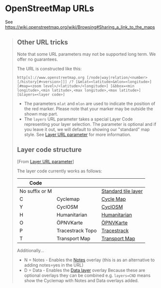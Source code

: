 # OpenStreetMap URLs

See <https://wiki.openstreetmap.org/wiki/Browsing#Sharing_a_link_to_the_maps>

> ## Other URL tricks
>
> Note that some URL parameters may not be supported long term. We offer no guarantees.
>
> The URL is constructed like this:
>
> `http[s]://www.openstreetmap.org
[/node|way|relation/<number>[/history[#<version>]]]
/?
[&mlat=<latitude>&mlon=<longitude>]
[#map=<zoom level>/<latitude>/<longitude>]
[&bbox=<min longitude>,<min latitude>,<max longitude>,<max latitude>]
[&layers=<layer code>]`
>
> - The parameters `mlat` and `mlon` are used to indicate the position of the red marker. Please note that your marker may be outside the shown map part.
> - The `layers` URL parameter takes a special Layer Code representing your layer selection. The parameter is optional and if you leave it out, we will default to showing our "standard" map style. See [Layer URL parameter] for more information.
>
> ## Layer code structure
>
> \[From [Layer URL parameter]\]
>
> The layer code currently works as follows:
>
> | Code           |                  |                       |
> | -------------- | ---------------- | --------------------- |
> | No suffix or M |                  | [Standard tile layer] |
> | C              | Cyclemap         | [Cycle Map]           |
> | Y              | CyclOSM          | [CyclOSM]             |
> | H              | Humanitarian     | [Humanitarian]        |
> | O              | ÖPNVKarte        | [ÖPNVKarte]           |
> | P              | Tracestrack Topo | [Tracestrack]         |
> | T              | Transport Map    | [Transport Map]       |
>
> Additionally...
>
> - N = Notes - Enables the [Notes](https://wiki.openstreetmap.org/wiki/Notes "Notes") overlay (this is as an alternative to adding notes=yes in the URL)
> - D = Data - Enables the [Data layer](https://wiki.openstreetmap.org/wiki/Data_layer "Data layer") overlay
>   Because these are optional overlays they can be combined e.g. `layers=CND` means show the Cyclemap with Notes and Data overlays added.

[Layer URL parameter]: https://wiki.openstreetmap.org/wiki/Layer_URL_parameter
[Standard tile layer]: https://wiki.openstreetmap.org/wiki/Standard_tile_layer
[CyclOSM]: https://wiki.openstreetmap.org/wiki/CyclOSM
[Cycle Map]: https://wiki.openstreetmap.org/wiki/OpenCycleMap
[Transport Map]: https://wiki.openstreetmap.org/wiki/Transport_Map
[Tracestrack]: https://wiki.openstreetmap.org/wiki/Tracestrack
[ÖPNVKarte]: https://wiki.openstreetmap.org/wiki/%C3%96PNVKarte
[Humanitarian]: https://wiki.openstreetmap.org/wiki/Humanitarian

